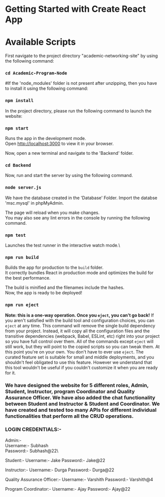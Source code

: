 # Getting Started with Create React App

# Available Scripts
First navigate to the project directory "academic-networking-site" by using the following command:
### `cd Academic-Program-Node`

#If the 'node_modules' folder is not present after unzipping, then you have to install it using the following command:
### `npm install`

In the project directory, please run the following command to launch the website:
### `npm start`
Runs the app in the development mode.\
Open [http://localhost:3000](http://localhost:3000) to view it in your browser.

Now, open a new terminal and navigate to the 'Backend' folder.
### `cd Backend`

Now, run and start the server by using the following command.
### `node server.js`

We have the database created in the 'Database' Folder.
Import the databse 'msc.mysql' in phpMyAdmin.

The page will reload when you make changes.\
You may also see any lint errors in the console by running the following command.
### `npm test`

Launches the test runner in the interactive watch mode.\

### `npm run build`
Builds the app for production to the `build` folder.\
It correctly bundles React in production mode and optimizes the build for the best performance.

The build is minified and the filenames include the hashes.\
Now, the app is ready to be deployed!

### `npm run eject`
**Note: this is a one-way operation. Once you `eject`, you can't go back!**
If you aren't satisfied with the build tool and configuration choices, you can `eject` at any time. This command will remove the single build dependency from your project.
Instead, it will copy all the configuration files and the transitive dependencies (webpack, Babel, ESLint, etc) right into your project so you have full control over them. All of the commands except `eject` will still work, but they will point to the copied scripts so you can tweak them. At this point you're on your own.
You don't have to ever use `eject`. The curated feature set is suitable for small and middle deployments, and you shouldn't feel obligated to use this feature. However we understand that this tool wouldn't be useful if you couldn't customize it when you are ready for it.


### We have designed the website for 5 different roles, Admin, Student, Instructor, program Coordinator and Quality Assurance Officer. We have also added the chat functionality between Student and Instructor & Student and Coordinator. We have created and tested too many APIs for different individual functionalities that perform all the CRUD operations.


### LOGIN CREDENTIALS:-

Admin:-\
Username:- Subhash\
Password:- Subhash@22\


Student:-
Username:- Jake
Password:- Jake@22


Instructor:-
Username:- Durga
Password:- Durga@22


Quality Assurance Officer:-
Username:- Varshith
Password:- Varshith@4


Program Coordinator:-
Username:- Ajay
Password:- Ajay@22